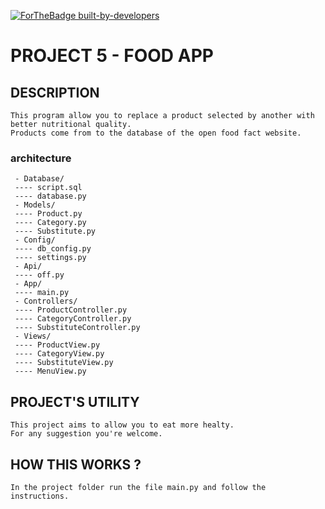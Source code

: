 [![ForTheBadge built-by-developers](http://ForTheBadge.com/images/badges/built-by-developers.svg)](https://GitHub.com/SyriusNico/)


# PROJECT 5 - FOOD APP

## DESCRIPTION
```
This program allow you to replace a product selected by another with better nutritional quality.
Products come from to the database of the open food fact website.
```
### architecture 

```
 - Database/
 ---- script.sql 
 ---- database.py 
 - Models/ 
 ---- Product.py
 ---- Category.py
 ---- Substitute.py
 - Config/
 ---- db_config.py 
 ---- settings.py
 - Api/
 ---- off.py 
 - App/
 ---- main.py 
 - Controllers/
 ---- ProductController.py 
 ---- CategoryController.py 
 ---- SubstituteController.py 
 - Views/
 ---- ProductView.py 
 ---- CategoryView.py
 ---- SubstituteView.py
 ---- MenuView.py
```

## PROJECT'S UTILITY
```
This project aims to allow you to eat more healty. 
For any suggestion you're welcome.
```
## HOW THIS WORKS ?
``
In the project folder run the file main.py and follow the instructions.
``
